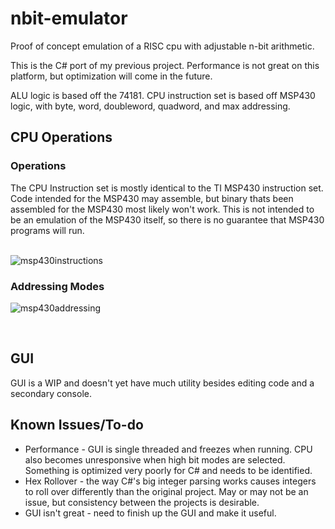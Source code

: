 # nbit-emulator
Proof of concept emulation of a RISC cpu with adjustable n-bit arithmetic.<br>

This is the C# port of my previous project. Performance is not great on this platform, but optimization will come in the future.

ALU logic is based off the 74181.
CPU instruction set is based off MSP430 logic, with byte, word, doubleword, quadword, and max addressing.
<h2>CPU Operations</h2>
<h3>Operations</h3>
The CPU Instruction set is mostly identical to the TI MSP430 instruction set. Code intended for the MSP430 may assemble, but binary thats been assembled for the MSP430 most likely won't work. This is not intended to be an emulation of the MSP430 itself, so there is no guarantee that MSP430 programs will run. 
<br>
<br>

![msp430instructions](https://user-images.githubusercontent.com/9161414/160333626-b8487627-f5fc-4055-a0cf-2f5cb5775d26.png)
<h3>Addressing Modes</h3>

![msp430addressing](https://user-images.githubusercontent.com/9161414/160333770-1f94e6ed-76a8-4812-9cb1-3940a7e4c5cf.png)

<br>
<h2>GUI</h2>
GUI is a WIP and doesn't yet have much utility besides editing code and a secondary console. 
<br>
<h2>Known Issues/To-do</h2>
<ul>
  <li>Performance - GUI is single threaded and freezes when running. CPU also becomes unresponsive when high bit modes are selected. Something is optimized very poorly for C# and needs to be identified. </li>
  <li>Hex Rollover - the way C#'s big integer parsing works causes integers to roll over differently than the original project. May or may not be an issue, but consistency between the projects is desirable.</li>
  <li>GUI isn't great - need to finish up the GUI and make it useful.</li>
</ul> 
